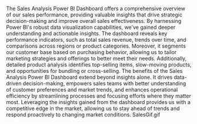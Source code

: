 The Sales Analysis Power BI Dashboard offers a comprehensive overview of our sales performance, providing valuable insights that drive strategic decision-making and improve overall sales effectiveness. By harnessing Power BI's robust data visualization capabilities, we've gained deeper understanding and actionable insights. The dashboard reveals key performance indicators, such as total sales revenue, trends over time, and comparisons across regions or product categories. Moreover, it segments our customer base based on purchasing behavior, allowing us to tailor marketing strategies and offerings to better meet their needs. Additionally, detailed product analysis identifies top-selling items, slow-moving products, and opportunities for bundling or cross-selling.
The benefits of the Sales Analysis Power BI Dashboard extend beyond insights alone. It drives data-driven decision-making, empowers sales teams with better understanding of customer preferences and market trends, and enhances operational efficiency by streamlining processes and focusing efforts where they matter most. Leveraging the insights gained from the dashboard provides us with a competitive edge in the market, allowing us to stay ahead of trends and respond proactively to changing market conditions.
SalesGif.gif

